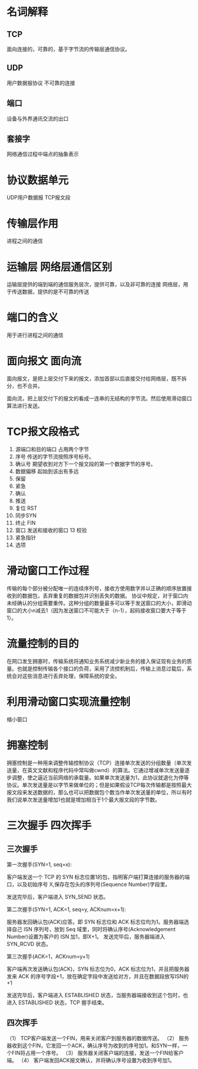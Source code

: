 # 名词解释
## TCP
面向连接的，可靠的，基于字节流的传输层通信协议。
## UDP
用户数据报协议 不可靠的连接

## 端口
设备与外界通讯交流的出口

## 套接字
网络通信过程中端点的抽象表示

# 协议数据单元
UDP用户数据报
TCP报文段

# 传输层作用
进程之间的通信

# 运输层 网络层通信区别
运输层提供的端到端的通信服务层次，提供可靠，以及非可靠的连接
网络层，用于传送数据，提供的是不可靠的传送

# 端口的含义
用于进行进程之间的通信

# 面向报文 面向流
面向报文，是把上层交付下来的报文，添加首部以后直接交付给网络层，既不拆分，也不合并。

面向流，把上层交付下的报文的看成一连串的无结构的字节流。然后使用滑动窗口算法进行发送。

# TCP报文段格式
1. 源端口和目的端口 占用两个字节
2. 序号 传送的字节流按照序号标号。
3. 确认号 期望收到对方下一个报文段的第一个数据字节的序号。
4. 数据偏移 起始到该出有多远
5. 保留
6. 紧急 
7. 确认
8. 推送
9. 复位 RST
10. 同步SYN 
11. 终止 FIN
12. 窗口  发送和接收的窗口
13 校验
14. 紧急指针
15. 选项

# 滑动窗口工作过程
传输的每个部分被分配唯一的连续序列号，接收方使用数字并以正确的顺序放置接收到的数据包，丢弃重复的数据包并识别丢失的数据。
协议中规定，对于窗口内未经确认的分组需要重传。这种分组的数量最多可以等于发送窗口的大小，即滑动窗口的大小n减去1（因为发送窗口不可能大于（n-1），起码接收窗口要大于等于1）。
# 流量控制的目的
在网口发生拥塞时，传输系统将通知业务系统减少新业务的接入保证现有业务的质量。也就是控制传输各个接口的负荷，采用了流控机制后，传输上消息过载后，系统会对这些消息进行丢弃处理，保障系统的安全。
# 利用滑动窗口实现流量控制
缩小窗口

# 拥塞控制
拥塞控制是一种用来调整传输控制协议（TCP）连接单次发送的分组数量（单次发送量，在英文文献和程序代码中常叫做cwnd）的算法。它通过增减单次发送量逐步调整，使之逼近当前网络的承载量。如果单次发送量为1，此协议就退化为停等协议。单次发送量是以字节来做单位的；但是如果假设TCP每次传输都是按照最大报文段来发送数据的，那么也可以把数据包个数当作单次发送量的单位，所以有时我们说单次发送量增加1也就是增加相当于1个最大报文段的字节数。

# 三次握手 四次挥手
## 三次握手
第一次握手(SYN=1, seq=x):

客户端发送一个 TCP 的 SYN 标志位置1的包，指明客户端打算连接的服务器的端口，以及初始序号 X,保存在包头的序列号(Sequence Number)字段里。

发送完毕后，客户端进入 SYN_SEND 状态。

第二次握手(SYN=1, ACK=1, seq=y, ACKnum=x+1):

服务器发回确认包(ACK)应答。即 SYN 标志位和 ACK 标志位均为1。服务器端选择自己 ISN 序列号，放到 Seq 域里，同时将确认序号(Acknowledgement Number)设置为客户的 ISN 加1，即X+1。 发送完毕后，服务器端进入 SYN_RCVD 状态。

第三次握手(ACK=1，ACKnum=y+1)

客户端再次发送确认包(ACK)，SYN 标志位为0，ACK 标志位为1，并且把服务器发来 ACK 的序号字段+1，放在确定字段中发送给对方，并且在数据段放写ISN的+1

发送完毕后，客户端进入 ESTABLISHED 状态，当服务器端接收到这个包时，也进入 ESTABLISHED 状态，TCP 握手结束。

## 四次挥手
（1） TCP客户端发送一个FIN，用来关闭客户到服务器的数据传送。
（2） 服务器收到这个FIN，它发回一个ACK，确认序号为收到的序号加1。和SYN一样，一个FIN将占用一个序号。
（3） 服务器关闭客户端的连接，发送一个FIN给客户端。
（4） 客户端发回ACK报文确认，并将确认序号设置为收到序号加1。


